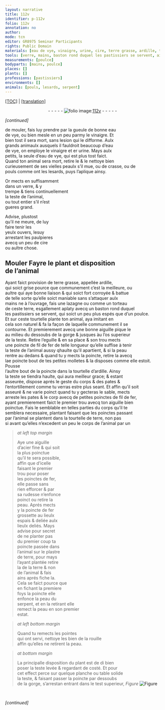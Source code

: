 ```yaml
---
layout: narrative
title: 112v
identifier: p-112v
folio: 112v
annotation: no
author:
mode: tcn
editor: GR8975 Seminar Participants
rights: Public Domain
materials: [eau de vye, vinaigre, urine, cire, terre grasse, ardille, terre, fil de fer, acier, fer, plastre de terre]
tools: [verre, mains, baston rond duquel les pastissiers se servent, aiguille, eguille, poincte de fil de fer, poincte, molletes, poinctes de fil de fer, poinctes, aiguille d’acier, poinctes de fer, poincte de fer, pointes, planche, table]
measurements: [poulce]
bodyparts: [mains, poulce]
places: []
plants: []
professions: [pastissiers]
environments: []
animals: [pouls, lesards, serpent]
---
```


 <p><a href="{{ site.baseurl }}/normalized/">[TOC]</a> | <a href="{{ site.baseurl }}/texts/p-112v_tl/" target="_blank">[translation]</a></p><div class="folio" align="center">- - - - - <a href="http://gallica.bnf.fr/ark:/12148/btv1b10500001g/f230.image" target="_blank"><img src="https://cu-mkp.github.io/2017-workshop-edition/assets/photo-icon.png" alt="folio image: " style="display:inline-block; margin-bottom:-3px;"/>112v</a> - - - - - </div>  
 
*[continued]*
  
de mouler, fais luy prendre par la gueule de bonne <span class="m">eau<br/> de vye</span>, ou bien mesle en un peu parmy le <span class="m">vinaigre</span>. Et<br/> bien tost il sera mort, sans lesion qui le difforme. Aulx<br/> grands animaulx ausquels il fauldroit beaucoup d’<span class="m">eau<br/> de vye</span>, on employe le <span class="m">vinaigre</span> et <span class="del">er</span> <span class="m">urine</span>. Mays aulx<br/> petits, la seule d’<span class="m">eau de vye</span>, qui est plus tost faict.<br/> Quand ton animal sera mort, retire le & le nettoye bien<br/> curieusem<span class="exp">ent</span> de ses vielles peaulx s’il mue, ou de crasse, ou de<br/> <span class="al">pouls</span> co<span class="exp">mm</span>e ont les <span class="al">lesards</span>, puys l’aplique ainsy.
 
Or mects en suffisamment<br/> dans un <span class="tl">verre</span>, & y<br/> trempe & tiens continuellem<span class="exp">ent</span><br/> la teste de l’animal,<br/> ou tout entier s’il n’est<br/> gueres grand.
 
Advise, plustost<br/> qu’il ne meure, de luy<br/> faire tenir les<br/> yeulx ouvers, l<span class="del">es</span>uy<br/> arrestant les paulpieres<br/> avecq un peu de <span class="m">cire</span><br/> ou aultre chose.

 
  

## <span class="del">Mouler</span> Fayre le plant et disposition<br/> de l’animal

 
Ayant faict provision de <span class="m">terre grasse</span>, appellée <span class="m">ardille</span>,<br/> qui soict grise pource que communement c’est la meilleure, ou<br/> aultre qui aye bonne liaison & qui soict fort corroyée & battue<br/> de telle sorte qu’elle soict maniable sans s’attaquer aulx<br/> <span class="tl"><span class="bp">mains</span></span> ne à l’ouvrage, fais une lazagne ou comme un torteau<br/> de ceste <span class="m">terre</span>, esgallem<span class="exp">ent</span> aplaty avecq un <span class="tl">baston rond duquel<br/> les <span class="pro">pastissiers</span> se servent</span>, qui soict un peu plus espés que d’un <span class="ms"><span class="bp">poulce</span></span>.<br/> Et sur ceste tourtelle plante ton animal, <span class="del">aya</span> imitant en<br/> cela son naturel & <span class="del">fa</span> la façon de laquelle co<span class="exp">mmun</span>ement il se<br/> contourne. Et premierement avecq une bonne <span class="tl">aiguille</span> pique le<br/> au milieu du dessoubs de la gorge & jusques à<span class="del">u <span class="ill"></span></span> l’os superieur<br/> de la teste. Retire l’<span class="tl">eguille</span> & en sa place & son trou mects<br/> une <span class="tl">poincte de <span class="m">fil de fer</span></span> de telle longueur qu’elle suffise à tenir<br/> la teste de l’animal aussy <span class="del">q</span>haulte qu’il apartient, & si la peau<br/> rentre au dedans <span class="del">&</span> quand tu y mects la <span class="tl">poincte</span>, retire la avecq<br/> l<span class="del">a</span>e <span class="del"><span class="tl">poincte</span></span> bout de tes petites <span class="tl">molletes</span> & la disposes co<span class="exp">mm</span>e elle estoit. Pousse<br/> l’aultre bout de la <span class="tl">poincte</span> dans la tourtelle d’<span class="m">ardille</span>. Ainsy<br/> la teste se tiendra haulte, qui aura meilleur grace; & estant<br/> asseurée, dispose aprés le geste du corps & des pates &<br/> l’entortillem<span class="exp">ent</span> co<span class="exp">mm</span>e tu verras estre plus seant. Et affin qu’il soit<br/> asseuré & ne varie poinct quand tu y gecteras le sable, <span class="del">mects</span><br/> arreste les pates <span class="del">& le corp</span> avecq de petites <span class="tl">poinctes de <span class="m">fil de fer</span></span>,<br/> ayant premierem<span class="exp">ent</span> faict le premier trou avecq ton <span class="tl">aiguille</span> bien<br/> poinctue. Fais le semblable en telles parties du corps qu’il te<br/> semblera necessaire, <span class="del">plantant</span> faisant que les <span class="tl">poinctes</span> passa<span class="exp">n</span>t<br/> par l’animal se plantent dans la tourtelle de terre, non pas<br/> si avant qu’elles n’excedent un peu le corps de l’animal par un
 
> *at left top margin*
> 
> 
>  Aye une <span class="tl">aiguille<br/> d’<span class="m">acier</span></span> fine & qui soit<br/> la plus poinctue<br/> qu’il te sera possible,<br/> affin que d’icelle<br/> faisant le premier<br/> trou pour poser<br/> les <span class="tl">poinctes de <span class="m">fer</span></span>,<br/> elle passe sans<br/> rien efforcer & par<br/> sa rudesse n’enfonce<br/> poinct ou retire la<br/> peau. Aprés mects<br/> y la <span class="tl">poincte de <span class="m">fer</span></span><br/> grossette au lieulx<br/> espais & deliée aulx<br/> lieulx deliés. Mays<br/> advise pour secret<br/> de ne planter pas<br/> du premier coup ta<br/> poincte passée dans<br/> l’animal sur le <span class="m">plastre<br/> de terre</span>, <span class="del">pour</span> mays<br/> l’ayant plantée retire<br/> la de la <span class="m">terre</span> & non<br/> de l’animal & <span class="del">fais<br/> ains</span> aprés fiche la.<br/> Cela se faict pource que<br/> en fichant la premiere<br/> foys la <span class="tl">poincte</span> elle<br/> enfonce la peau du<br/> <span class="al">serpent</span>, et en la retirant elle<br/> remect la peau en son premier <br/> estat.
 
> *at left bottom margin*
> 
> 
>  Quand tu remects les <span class="tl">pointes</span><br/> qui ont servi, nettoye les bien de la rouille <br/> affin qu’elles ne retirent la peau.
 
> *at bottom margin*
> 
> 
>  La principalle disposition du plant est de <span class="del">di</span> bien<br/> poser la teste levée & regardant de costé. Et pour<br/> cet effect perce sur quelque <span class="tl">planche</span> ou <span class="tl">table</span> solide<br/> la teste, <span class="del">& <span class="ill"></span></span> faisant passer la <span class="tl">poincte</span> par dessoubs<br/> de la gorge, <span class="del">s’arrestan</span> entrant dans le test superieur, 
> *Figure*
> <a href="https://drive.google.com/open?id=0B9-oNrvWdlO5c3dzVlNzcUd6MnM" target="_blank"><img src="https://cu-mkp.github.io/GR8975-edition/assets/photo-icon.png" alt="Figure" style="display:inline-block; margin-bottom:-3px;"/></a>
<br/> 
 
*[continued]*
 
 